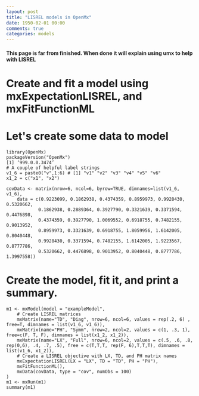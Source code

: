 ```yaml
---
layout: post
title: "LISREL models in OpenMx"
date: 1950-02-01 00:00
comments: true
categories: models
---
```


#### This page is far from finished. When done it will explain using umx to help with LISREL


# Create and fit a model using mxExpectationLISREL, and mxFitFunctionML
# Let's create some data to model

```splus
library(OpenMx)
packageVersion("OpenMx")
[1] ‘999.0.0.3474’
# A couple of helpful label strings
v1_6 = paste0("v",1:6) # [1] "v1" "v2" "v3" "v4" "v5" "v6"
x1_2 = c("x1", "x2")

covData <- matrix(nrow=6, ncol=6, byrow=TRUE, dimnames=list(v1_6, v1_6),
	data = c(0.9223099, 0.1862938, 0.4374359, 0.8959973, 0.9928430, 0.5320662,
            0.1862938, 0.2889364, 0.3927790, 0.3321639, 0.3371594, 0.4476898,
            0.4374359, 0.3927790, 1.0069552, 0.6918755, 0.7482155, 0.9013952,
            0.8959973, 0.3321639, 0.6918755, 1.8059956, 1.6142005, 0.8040448,
            0.9928430, 0.3371594, 0.7482155, 1.6142005, 1.9223567, 0.8777786,
            0.5320662, 0.4476898, 0.9013952, 0.8040448, 0.8777786, 1.3997558))

```
# Create the model, fit it, and print a summary.

```splus
m1 <- mxModel(model = "exampleModel", 
	# Create LISREL matrices
	mxMatrix(name="TD", "Diag", nrow=6, ncol=6, values = rep(.2, 6) , free=T, dimnames = list(v1_6, v1_6)),
	mxMatrix(name="PH", "Symm", nrow=2, ncol=2, values = c(1, .3, 1), free=c(F, T, F), dimnames = list(x1_2, x1_2)),
	mxMatrix(name="LX", "Full", nrow=6, ncol=2, values = c(.5, .6, .8, rep(0,6), .4, .7, .5), free = c(T,T,T, rep(F, 6),T,T,T), dimnames = list(v1_6, x1_2)),
	# Create a LISREL objective with LX, TD, and PH matrix names
	mxExpectationLISREL(LX = "LX", TD = "TD", PH = "PH"),
	mxFitFunctionML(),
	mxData(covData, type = "cov", numObs = 100)
)
m1 <- mxRun(m1)
summary(m1)    
```
